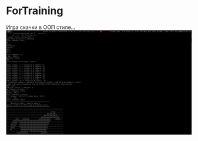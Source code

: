 # ForTraining
Игра скачки в ООП стиле...
![GAME](https://github.com/vik24rus/ForTraining/blob/master/src/ex2/game.jpg)
